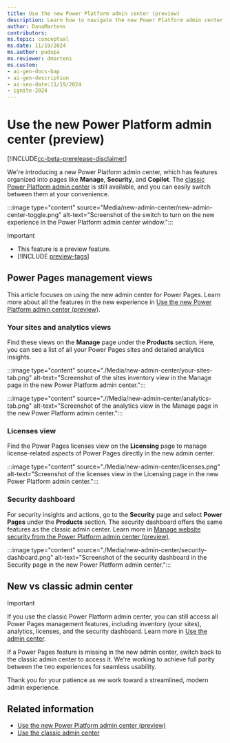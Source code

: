 ```yaml
---
title: Use the new Power Platform admin center (preview)
description: Learn how to navigate the new Power Platform admin center for Power Pages to manage sites, view analytics, handle licenses, and ensure security effortlessly.
author: DanaMartens
contributors:
ms.topic: conceptual
ms.date: 11/19/2024
ms.author: pudupa
ms.reviewer: dmartens
ms.custom:
- ai-gen-docs-bap
- ai-gen-description
- ai-seo-date:11/19/2024
- ignite-2024
---
```


# Use the new Power Platform admin center (preview)

[!INCLUDE[cc-beta-prerelease-disclaimer](../includes/cc-beta-prerelease-disclaimer.md)]

We're introducing a new Power Platform admin center, which has features organized into pages like **Manage**, **Security**, and **Copilot**. The [classic Power Platform admin center](admin-overview.md) is still available, and you can easily switch between them at your convenience.

:::image type="content" source="Media/new-admin-center/new-admin-center-toggle.png" alt-text="Screenshot of the switch to turn on the new experience in the Power Platform admin center window.":::

> [!IMPORTANT]
>
> - This feature is a preview feature.
> - [!INCLUDE [preview-tags](../includes/cc-preview-features-definition.md)]

## Power Pages management views

This article focuses on using the new admin center for Power Pages. Learn more about all the features in the new experience in [Use the new Power Platform admin center (preview)](/power-platform/admin/new-admin-center).

### Your sites and analytics views

Find these views on the **Manage** page under the **Products** section. Here, you can see a list of all your Power Pages sites and detailed analytics insights.

:::image type="content" source="./Media/new-admin-center/your-sites-tab.png" alt-text="Screenshot of the sites inventory view in the Manage page in the new Power Platform admin center.":::

:::image type="content" source=".//Media/new-admin-center/analytics-tab.png" alt-text="Screenshot of the analytics view in the Manage page in the new Power Platform admin center.":::

### Licenses view

Find the Power Pages licenses view on the **Licensing** page to manage license-related aspects of Power Pages directly in the new admin center.

:::image type="content" source="./Media/new-admin-center/licenses.png" alt-text="Screenshot of the licenses view in the Licensing page in the new Power Platform admin center.":::

### Security dashboard

For security insights and actions, go to the **Security** page and select **Power Pages** under the **Products** section. The security dashboard offers the same features as the classic admin center. Learn more in [Manage website security from the Power Platform admin center (preview)](./admin-center-security.md).

:::image type="content" source="./Media/new-admin-center/security-dashboard.png" alt-text="Screenshot of the security dashboard in the Security page in the new Power Platform admin center.":::

## New vs classic admin center

> [!IMPORTANT]
> If you use the classic Power Platform admin center, you can still access all Power Pages management features, including inventory (your sites), analytics, licenses, and the security dashboard. Learn more in [Use the admin center](./admin-overview.md).

If a Power Pages feature is missing in the new admin center, switch back to the classic admin center to access it. We're working to achieve full parity between the two experiences for seamless usability.

Thank you for your patience as we work toward a streamlined, modern admin experience.

## Related information

- [Use the new Power Platform admin center (preview)](/power-platform/admin/new-admin-center)
- [Use the classic admin center](./admin-overview.md)
